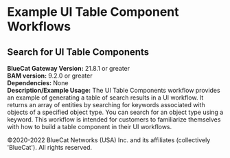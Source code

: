# **Example UI Table Component Workflows**
## Search for UI Table Components

**BlueCat Gateway Version:** 21.8.1 or greater <br/>
**BAM version:** 9.2.0 or greater <br/>
**Dependencies:** None <br/>
**Description/Example Usage:** The UI Table Components workflow provides an example of generating a table of search results in a UI workflow. It returns an array of entities by searching for keywords associated with objects of a specified object type. You can search for an object type using a keyword. This workflow is intended for customers to familiarize themselves with how to build a table component in their UI workflows.

©2020-2022 BlueCat Networks (USA) Inc. and its affiliates (collectively 'BlueCat'). All rights reserved.
